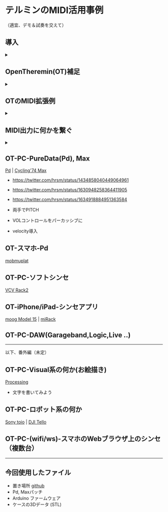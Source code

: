 # テルミンのMIDI活用事例

（適宜、デモ＆試奏を交えて）

## 導入
<details>
<summary></summary>

- 動機：John Cageのテルミン奏者dis
- 狙い：音色やエフェクトのコントロール、音以外も含めた多様な表現のために
<details>
<summary>CV出力、MIDI出力を備えた主なテルミン</summary>

||model|CV out|MIDI out|
|--|--|--|--|
|moog|Claravox Centennial|O  (Pitch,Vol)|O|
|moog|Theremini|O  (Pitch __or__  Vol)|O|
|moog|Ehterwave (new, Plus)|O   (Pitch,Vol,Gate)|-|
|GaudiLabs|OpenTheremin|O  (Pitch,Vol)|△|
</details>

---

</details>

## OpenTheremin(OT)補足
<details>
<summary></summary>

- OT内蔵の波形 https://twitter.com/hrsm/status/1635980539391016960
- EWの波形をオシロ表示 https://twitter.com/hrsm/status/1634918884951363584
- Etherwaveの波形取込み＆差し替え、ファームウェア（FW）書き込み　[fw01]
- CV出力とは、オシロ表示
- CV出力に何かを繋ぐ
[KORG NTS-2](https://www.korg.com/jp/products/dj/nts_2/) | 
[Bastle KASTLE](https://umbrella-company.jp/bastl-instruments-kastle-v1.5.html) | 
[LittleBits SynthKit](https://www.littlebits-jp.com/synth-kit)
</details>

## OTのMIDI拡張例
<details>
<summary></summary>

- MIDIインタフェース基板追加+はんだ付け
[Seeed Studio XIAO RP2040](https://www.switch-science.com/products/7634)
- ケースの3Dプリント 
[CAD(Fusion360)](https://www.autodesk.co.jp/products/fusion-360/personal) | 
[STL](https://github.com/nomargin/opentheremin-synth/blob/main/case/OTv4midi-case4.stl) | 材料=Resin A1 Pro, エコノミーナイロン | [発注](https://make.dmm.com/mypage/orders/)
- https://twitter.com/hrsm/status/1657014608954290177
- ファームウェア入れ替え

- https://twitter.com/hrsm/status/1635315290937638914
- 
</details>


## MIDI出力に何かを繋ぐ
<details>
<summary></summary>

- MIDIメッセージ、PITCH/VOLUMEデータのアサイン
- その他のパラメータ追加
- 演奏中のパラメータ変更 gamepad | smartRing
</details>

## OT-PC-PureData(Pd), Max
[Pd](https://puredata.info/downloads/pure-data) | 
[Cycling'74 Max](https://cycling74.com/products/max)

- https://twitter.com/hrsm/status/1434858040449064961
- https://twitter.com/hrsm/status/1630948258364411905
- https://twitter.com/hrsm/status/1634918884951363584

- 両手でPITCH
- VOLコントロールをパーカッシブに
- velocity導入


## OT-スマホ-Pd
[mobmuplat](https://danieliglesia.com/mobmuplat/)

## OT-PC-ソフトシンセ
[VCV Rack2](https://vcvrack.com/Rack)

## OT-iPhone/iPad-シンセアプリ
[moog Model 15](https://apps.apple.com/jp/app/model-15-modular-synthesizer/id1041465860) | 
[miRack](https://mirack.app/)

## OT-PC-DAW(Garageband,Logic,Live ..)

*** 
以下、番外編（未定）

## OT-PC-Visual系の何か(お絵描き)
[Processing](https://processing.org/)
- 文字を書いてみよう

## OT-PC-ロボット系の何か
[Sony toio](https://toio.io/programming/#28) | 
[DJI Tello](https://www.ryzerobotics.com/jp/tello-edu)

## OT-PC-(wifi/ws)-スマホのWebブラウザ上のシンセ（複数台）

***

## 今回使用したファイル
- 置き場所 [github](https://github.com/nomargin/opentheremin-synth)
- Pd, Maxパッチ
- Arduino ファームウェア
- ケースの3Dデータ (STL)



